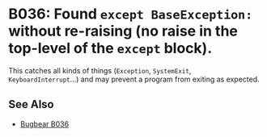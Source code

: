 # B036: Found `except BaseException:` without re-raising (no raise in the top-level of the `except` block).

This catches all kinds of things (`Exception`, `SystemExit`, `KeyboardInterrupt`...) and may
prevent a program from exiting as expected.

## See Also

* [Bugbear B036](https://github.com/PyCQA/flake8-bugbear?tab=readme-ov-file)
